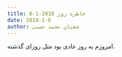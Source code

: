 ```yaml
---
title: خاطره روز 2018-1-6
date: 2018-1-6
author: شعبان محمد حسنی
---
```


امروزم یه روز عادی بود مثل روزای گذشته.